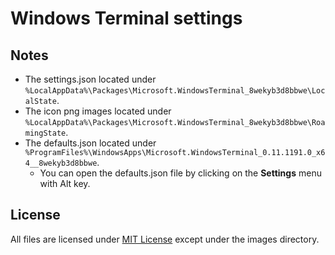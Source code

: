 # Windows Terminal settings

## Notes

- The settings.json located under `%LocalAppData%\Packages\Microsoft.WindowsTerminal_8wekyb3d8bbwe\LocalState`.
- The icon png images located under `%LocalAppData%\Packages\Microsoft.WindowsTerminal_8wekyb3d8bbwe\RoamingState`.
- The defaults.json located under `%ProgramFiles%\WindowsApps\Microsoft.WindowsTerminal_0.11.1191.0_x64__8wekyb3d8bbwe`.
    - You can open the defaults.json file by clicking on the **Settings** menu with Alt key.

## License

All files are licensed under [MIT License](https://github.com/tksh164/windows-terminal-profile/blob/master/LICENSE) except under the images directory.
